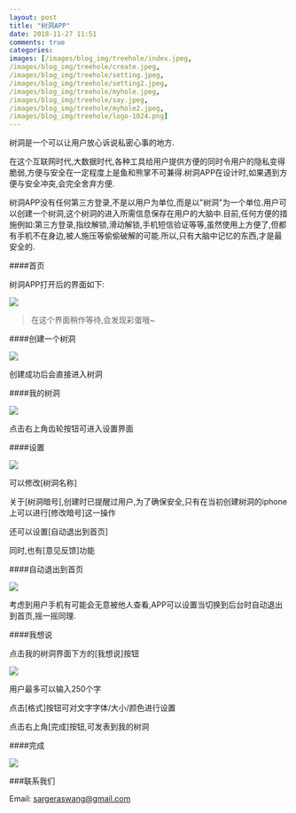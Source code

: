 ```yaml
---
layout: post
title: "树洞APP"
date: 2018-11-27 11:51
comments: true
categories: 
images: [/images/blog_img/treehole/index.jpeg,
/images/blog_img/treehole/create.jpeg,
/images/blog_img/treehole/setting.jpeg,
/images/blog_img/treehole/setting2.jpeg,
/images/blog_img/treehole/myhole.jpeg,
/images/blog_img/treehole/say.jpeg,
/images/blog_img/treehole/myhole2.jpeg,
/images/blog_img/treehole/logo-1024.png]
---
```

[index]:{{page.images[0]}}
[create]:{{page.images[1]}}
[setting]:{{page.images[2]}}
[setting2]:{{page.images[3]}}
[myhole]:{{page.images[4]}}
[say]:{{page.images[5]}}
[myhole2]:{{page.images[6]}}
[logo-1024]:{{page.images[7]}}

<!--more-->

树洞是一个可以让用户放心诉说私密心事的地方.

在这个互联网时代,大数据时代,各种工具给用户提供方便的同时令用户的隐私变得脆弱,方便与安全在一定程度上是鱼和熊掌不可兼得.树洞APP在设计时,如果遇到方便与安全冲突,会完全舍弃方便.

树洞APP没有任何第三方登录,不是以用户为单位,而是以"树洞"为一个单位.用户可以创建一个树洞,这个树洞的进入所需信息保存在用户的大脑中.目前,任何方便的措施例如:第三方登录,指纹解锁,滑动解锁,手机短信验证等等,虽然使用上方便了,但都有手机不在身边,被人施压等偷偷破解的可能.所以,只有大脑中记忆的东西,才是最安全的.

####首页

树洞APP打开后的界面如下:

![][index]

> 在这个界面稍作等待,会发现彩蛋哦~

####创建一个树洞

![][create]

创建成功后会直接进入树洞

####我的树洞

![][myhole]

点击右上角齿轮按钮可进入设置界面

####设置

![][setting]

可以修改[树洞名称]

关于[树洞暗号],创建时已提醒过用户,为了确保安全,只有在当初创建树洞的iphone上可以进行[修改暗号]这一操作

还可以设置[自动退出到首页]

同时,也有[意见反馈]功能

####自动退出到首页

![][setting2]

考虑到用户手机有可能会无意被他人查看,APP可以设置当切换到后台时自动退出到首页,摇一摇同理.

####我想说

点击我的树洞界面下方的[我想说]按钮

![][say]

用户最多可以输入250个字

点击[格式]按钮可对文字字体/大小/颜色进行设置

点击右上角[完成]按钮,可发表到我的树洞

####完成

![][myhole2]

###联系我们

Email: sargeraswang@gmail.com
